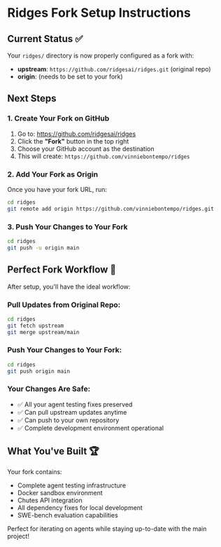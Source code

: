 # Ridges Fork Setup Instructions

## Current Status ✅

Your `ridges/` directory is now properly configured as a fork with:

- **upstream**: `https://github.com/ridgesai/ridges.git` (original repo)
- **origin**: (needs to be set to your fork)

## Next Steps

### 1. Create Your Fork on GitHub

1. Go to: https://github.com/ridgesai/ridges
2. Click the **"Fork"** button in the top right
3. Choose your GitHub account as the destination
4. This will create: `https://github.com/vinniebontempo/ridges`

### 2. Add Your Fork as Origin

Once you have your fork URL, run:

```bash
cd ridges
git remote add origin https://github.com/vinniebontempo/ridges.git
```

### 3. Push Your Changes to Your Fork

```bash
cd ridges
git push -u origin main
```

## Perfect Fork Workflow 🎯

After setup, you'll have the ideal workflow:

### Pull Updates from Original Repo:

```bash
cd ridges
git fetch upstream
git merge upstream/main
```

### Push Your Changes to Your Fork:

```bash
cd ridges
git push origin main
```

### Your Changes Are Safe:

- ✅ All your agent testing fixes preserved
- ✅ Can pull upstream updates anytime
- ✅ Can push to your own repository
- ✅ Complete development environment operational

## What You've Built 🏆

Your fork contains:

- Complete agent testing infrastructure
- Docker sandbox environment
- Chutes API integration
- All dependency fixes for local development
- SWE-bench evaluation capabilities

Perfect for iterating on agents while staying up-to-date with the main project!
